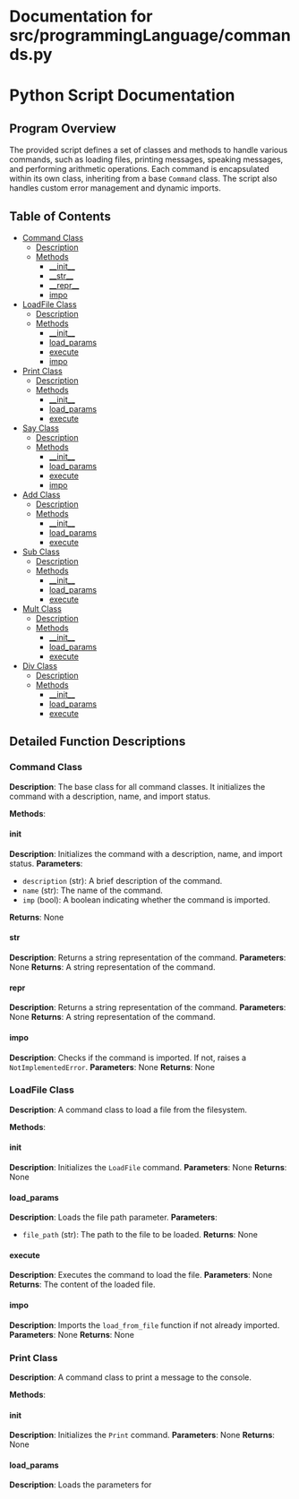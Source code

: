 # Documentation for src/programmingLanguage/commands.py

# Python Script Documentation

## Program Overview

The provided script defines a set of classes and methods to handle various commands, such as loading files, printing messages, speaking messages, and performing arithmetic operations. Each command is encapsulated within its own class, inheriting from a base `Command` class. The script also handles custom error management and dynamic imports.

## Table of Contents

- [Command Class](#command-class)
  - [Description](#description)
  - [Methods](#methods)
    - [\_\_init\_\_](#__init__)
    - [\_\_str\_\_](#__str__)
    - [\_\_repr\_\_](#__repr__)
    - [impo](#impo)
- [LoadFile Class](#loadfile-class)
  - [Description](#description-1)
  - [Methods](#methods-1)
    - [\_\_init\_\_](#__init__-1)
    - [load_params](#load_params)
    - [execute](#execute)
    - [impo](#impo-1)
- [Print Class](#print-class)
  - [Description](#description-2)
  - [Methods](#methods-2)
    - [\_\_init\_\_](#__init__-2)
    - [load_params](#load_params-1)
    - [execute](#execute-1)
- [Say Class](#say-class)
  - [Description](#description-3)
  - [Methods](#methods-3)
    - [\_\_init\_\_](#__init__-3)
    - [load_params](#load_params-2)
    - [execute](#execute-2)
    - [impo](#impo-2)
- [Add Class](#add-class)
  - [Description](#description-4)
  - [Methods](#methods-4)
    - [\_\_init\_\_](#__init__-4)
    - [load_params](#load_params-3)
    - [execute](#execute-3)
- [Sub Class](#sub-class)
  - [Description](#description-5)
  - [Methods](#methods-5)
    - [\_\_init\_\_](#__init__-5)
    - [load_params](#load_params-4)
    - [execute](#execute-4)
- [Mult Class](#mult-class)
  - [Description](#description-6)
  - [Methods](#methods-6)
    - [\_\_init\_\_](#__init__-6)
    - [load_params](#load_params-5)
    - [execute](#execute-5)
- [Div Class](#div-class)
  - [Description](#description-7)
  - [Methods](#methods-7)
    - [\_\_init\_\_](#__init__-7)
    - [load_params](#load_params-6)
    - [execute](#execute-6)

## Detailed Function Descriptions

### Command Class

**Description**: The base class for all command classes. It initializes the command with a description, name, and import status.

**Methods**:

#### __init__

**Description**: Initializes the command with a description, name, and import status.
**Parameters**:
- `description` (str): A brief description of the command.
- `name` (str): The name of the command.
- `imp` (bool): A boolean indicating whether the command is imported.

**Returns**: None

#### __str__

**Description**: Returns a string representation of the command.
**Parameters**: None
**Returns**: A string representation of the command.

#### __repr__

**Description**: Returns a string representation of the command.
**Parameters**: None
**Returns**: A string representation of the command.

#### impo

**Description**: Checks if the command is imported. If not, raises a `NotImplementedError`.
**Parameters**: None
**Returns**: None

### LoadFile Class

**Description**: A command class to load a file from the filesystem.

**Methods**:

#### __init__

**Description**: Initializes the `LoadFile` command.
**Parameters**: None
**Returns**: None

#### load_params

**Description**: Loads the file path parameter.
**Parameters**:
- `file_path` (str): The path to the file to be loaded.
**Returns**: None

#### execute

**Description**: Executes the command to load the file.
**Parameters**: None
**Returns**: The content of the loaded file.

#### impo

**Description**: Imports the `load_from_file` function if not already imported.
**Parameters**: None
**Returns**: None

### Print Class

**Description**: A command class to print a message to the console.

**Methods**:

#### __init__

**Description**: Initializes the `Print` command.
**Parameters**: None
**Returns**: None

#### load_params

**Description**: Loads the parameters for